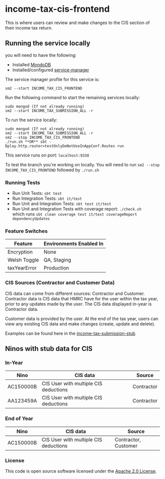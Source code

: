 
# income-tax-cis-frontend

This is where users can review and make changes to the CIS section of their income tax return.

## Running the service locally

you will need to have the following:
- Installed [MondoDB](https://docs.mongodb.com/manual/installation/)
- Installed/configured [service-manager](https://github.com/hmrc/service-manager)

The service manager profile for this service is:

    sm2 --start INCOME_TAX_CIS_FRONTEND
Run the following command to start the remaining services locally:

    sudo mongod (If not already running)
    sm2 --start INCOME_TAX_SUBMISSION_ALL -r

To run the service locally:

    sudo mongod (If not already running)
    sm2 --start INCOME_TAX_SUBMISSION_ALL -r
    sm2 --stop INCOME_TAX_CIS_FRONTEND
    ./run.sh **OR** sbt -Dplay.http.router=testOnlyDoNotUseInAppConf.Routes run

This service runs on port: `localhost:9338`

To test the branch you're working on locally. You will need to run `sm2 --stop INCOME_TAX_CIS_FRONTEND` followed by
`./run.sh`

### Running Tests

- Run Unit Tests:  `sbt test`
- Run Integration Tests: `sbt it/test`
- Run Unit and Integration Tests: `sbt test it/test`
- Run Unit and Integration Tests with coverage report: `./check.sh`<br/>
  which runs `sbt clean coverage test it/test coverageReport dependencyUpdates`


### Feature Switches

| Feature      | Environments Enabled In |
|--------------|-------------------------|
| Encryption   | None                    |
| Welsh Toggle | QA, Staging             |
| taxYearError | Production              |

### CIS Sources (Contractor and Customer Data)
CIS data can come from different sources: Contractor and Customer. Contractor data is CIS data that HMRC have for the user within the tax year, prior to any updates made by the user. The CIS data displayed in-year is Contractor data.

Customer data is provided by the user. At the end of the tax year, users can view any existing CIS data and make changes (create, update and delete).

Examples can be found here in the [income-tax-submission-stub](https://github.com/hmrc/income-tax-submission-stub/blob/main/app/models/CISUsers.scala)

## Ninos with stub data for CIS

### In-Year
| Nino      | CIS data                              | Source     |
|-----------|---------------------------------------|------------|
| AC150000B | CIS User with multiple CIS deductions | Contractor |
| AA123459A | CIS User with multiple CIS deductions | Contractor |

### End of Year
| Nino      | CIS data                              | Source               |
|-----------|---------------------------------------|----------------------|
| AC150000B | CIS User with multiple CIS deductions | Contractor, Customer |


### License

This code is open source software licensed under the [Apache 2.0 License]("http://www.apache.org/licenses/LICENSE-2.0.html").